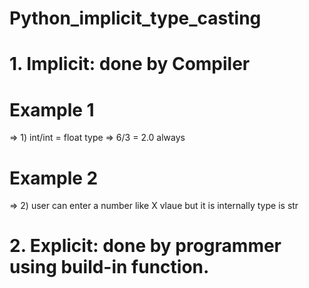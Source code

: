 # Python_implicit_type_casting
# 1. Implicit: done by Compiler
# Example 1
=> 1) int/int = float type
=>    6/3 = 2.0 always

# Example 2
=> 2) user can enter a number like X vlaue but it is internally type is str 


# 2. Explicit: done by programmer using build-in function.
